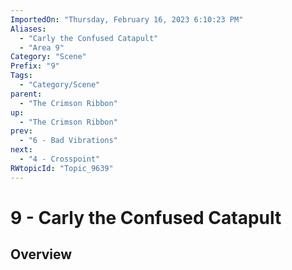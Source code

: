```yaml
---
ImportedOn: "Thursday, February 16, 2023 6:10:23 PM"
Aliases:
  - "Carly the Confused Catapult"
  - "Area 9"
Category: "Scene"
Prefix: "9"
Tags:
  - "Category/Scene"
parent:
  - "The Crimson Ribbon"
up:
  - "The Crimson Ribbon"
prev:
  - "6 - Bad Vibrations"
next:
  - "4 - Crosspoint"
RWtopicId: "Topic_9639"
---
```

# 9 - Carly the Confused Catapult
## Overview
